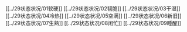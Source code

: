 [[../29状态状况/01软硬]]
[[../29状态状况/02韧脆]]
[[../29状态状况/03干湿]]
[[../29状态状况/04冷热]]
[[../29状态状况/05空满]]
[[../29状态状况/06新旧]]
[[../29状态状况/07生熟]]
[[../29状态状况/08闲忙]]
[[../29状态状况/09睡醒]]
